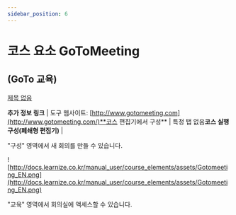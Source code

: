 ```yaml
---
sidebar_position: 6
---
```


# 코스 요소 GoToMeeting

## (GoTo 교육)

[제목 없음](http://www.notion.so/45440ee0a79e4c9eb230dd293ad0e6d2)

**추가 정보 링크** | 도구 웹사이트: [http://www.gotomeeting.com](http://www.gotomeeting.com/)**코스 편집기에서 구성** | 특정 탭 없음**코스 실행 구성(폐쇄형 편집기)** |

"구성" 영역에서 새 회의를 만들 수 있습니다.

![http://docs.learnize.co.kr/manual_user/course_elements/assets/Gotomeeting_EN.png](http://docs.learnize.co.kr/manual_user/course_elements/assets/Gotomeeting_EN.png)

"교육" 영역에서 회의실에 액세스할 수 있습니다.